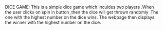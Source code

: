 DICE GAME:
This is a simple dice game which inculdes two players .When the user clicks on spin in button ,then the dice will get thrown randomly .The one with the highest number on the dice wins.
The webpage then displays the winner with the highest number on the dice.



